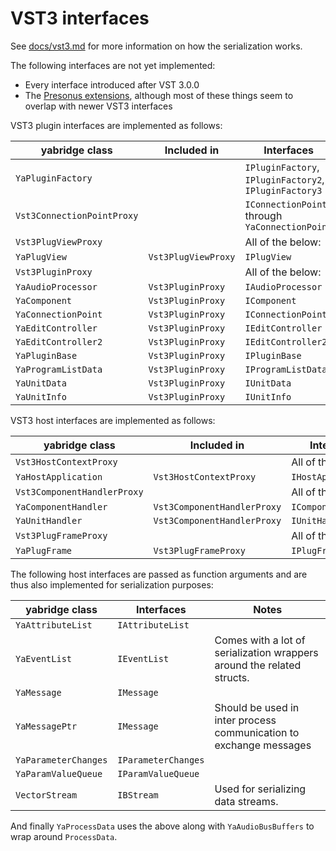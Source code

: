 # VST3 interfaces

See
[docs/vst3.md](https://github.com/robbert-vdh/yabridge/blob/master/docs/vst3.md)
for more information on how the serialization works.

The following interfaces are not yet implemented:

- Every interface introduced after VST 3.0.0
- The [Presonus extensions](https://presonussoftware.com/en_US/developer),
  although most of these things seem to overlap with newer VST3 interfaces

VST3 plugin interfaces are implemented as follows:

| yabridge class             | Included in         | Interfaces                                             |
| -------------------------- | ------------------- | ------------------------------------------------------ |
| `YaPluginFactory`          |                     | `IPluginFactory`, `IPluginFactory2`, `IPluginFactory3` |
| `Vst3ConnectionPointProxy` |                     | `IConnectionPoint` through `YaConnectionPoint`         |
| `Vst3PlugViewProxy`        |                     | All of the below:                                      |
| `YaPlugView`               | `Vst3PlugViewProxy` | `IPlugView`                                            |
| `Vst3PluginProxy`          |                     | All of the below:                                      |
| `YaAudioProcessor`         | `Vst3PluginProxy`   | `IAudioProcessor`                                      |
| `YaComponent`              | `Vst3PluginProxy`   | `IComponent`                                           |
| `YaConnectionPoint`        | `Vst3PluginProxy`   | `IConnectionPoint`                                     |
| `YaEditController`         | `Vst3PluginProxy`   | `IEditController`                                      |
| `YaEditController2`        | `Vst3PluginProxy`   | `IEditController2`                                     |
| `YaPluginBase`             | `Vst3PluginProxy`   | `IPluginBase`                                          |
| `YaProgramListData`        | `Vst3PluginProxy`   | `IProgramListData`                                     |
| `YaUnitData`               | `Vst3PluginProxy`   | `IUnitData`                                            |
| `YaUnitInfo`               | `Vst3PluginProxy`   | `IUnitInfo`                                            |

VST3 host interfaces are implemented as follows:

| yabridge class              | Included in                 | Interfaces          |
| --------------------------- | --------------------------- | ------------------- |
| `Vst3HostContextProxy`      |                             | All of the below:   |
| `YaHostApplication`         | `Vst3HostContextProxy`      | `IHostApplication`  |
| `Vst3ComponentHandlerProxy` |                             | All of the below:   |
| `YaComponentHandler`        | `Vst3ComponentHandlerProxy` | `IComponentHandler` |
| `YaUnitHandler`             | `Vst3ComponentHandlerProxy` | `IUnitHandler`      |
| `Vst3PlugFrameProxy`        |                             | All of the below:   |
| `YaPlugFrame`               | `Vst3PlugFrameProxy`        | `IPlugFrame`        |

The following host interfaces are passed as function arguments and are thus also
implemented for serialization purposes:

| yabridge class       | Interfaces          | Notes                                                                  |
| -------------------- | ------------------- | ---------------------------------------------------------------------- |
| `YaAttributeList`    | `IAttributeList`    |                                                                        |
| `YaEventList`        | `IEventList`        | Comes with a lot of serialization wrappers around the related structs. |
| `YaMessage`          | `IMessage`          |                                                                        |
| `YaMessagePtr`       | `IMessage`          | Should be used in inter process communication to exchange messages     |
| `YaParameterChanges` | `IParameterChanges` |                                                                        |
| `YaParamValueQueue`  | `IParamValueQueue`  |                                                                        |
| `VectorStream`       | `IBStream`          | Used for serializing data streams.                                     |

And finally `YaProcessData` uses the above along with `YaAudioBusBuffers` to
wrap around `ProcessData`.
